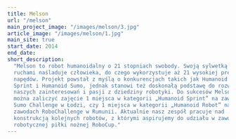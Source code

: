 ```yaml
---
title: Melson
url: "/melson"
main_project_image: "/images/melson/3.jpg"
article_image: "/images/melson/1.jpg"
main_site: true
start_date: 2014
end_date:
short_description:
  "Melson to robot humanoidalny o 21 stopniach swobody. Swoją sylwetką i
  ruchami naśladuje człowieka, do czego wykorzystuje aż 21 wysokiej precyzji
  napędów. Projekt powstał z myślą o konkurencjach takich jak Humanoid
  Sprint i Humanoid Sumo, jednak stanowi też doskonałą podstawę do rozwoju
  naszych zainteresowań i pasji z dziedziny robotyki. Do sukcesów Melsona
  można zaliczyć zajęcie 1 miejsca w kategorii „Humanoid Sprint” na zawodach
  Sumo Challenge w Łodzi, czy 1 miejsca w kategorii „Humanoid Robot” na
  zawodach RoboChallenge w Rumunii. Aktualnie nasz zespół pracuje nad
  konstrukcją kolejnych robotów, z którymi aspirujemy do udziału w zawodach
  robotycznej piłki nożnej RoboCup."
---
```

